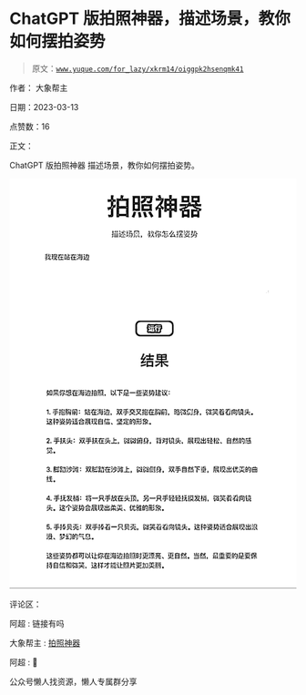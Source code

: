 # ChatGPT 版拍照神器，描述场景，教你如何摆拍姿势

> 原文：[`www.yuque.com/for_lazy/xkrm14/oiggpk2hsenqmk41`](https://www.yuque.com/for_lazy/xkrm14/oiggpk2hsenqmk41)

作者： 大象帮主

日期：2023-03-13

点赞数：16

正文：

ChatGPT 版拍照神器 描述场景，教你如何摆拍姿势。

![](img/87397e2189ac845bc1bf74b9ff387e3f.png)  

评论区：

阿超 : 链接有吗

大象帮主 : [拍照神器](https://open-gpt.app/app/clezv4d0c0026lf08udtqj8st)

阿超 : 🙏

公众号懒人找资源，懒人专属群分享

